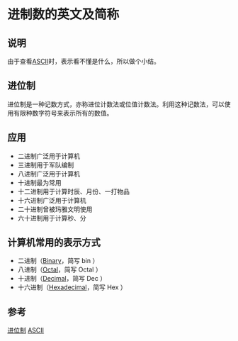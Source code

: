 # 进制数的英文及简称
## 说明
由于查看[ASCII](http://www.robelle.com/smugbook/ascii.html)时，表示看不懂是什么，所以做个小结。
## 进位制
进位制是一种记数方式，亦称进位计数法或位值计数法。利用这种记数法，可以使用有限种数字符号来表示所有的数值。
## 应用
- 二进制广泛用于计算机
- 三进制用于军队编制
- 八进制广泛用于计算机
- 十进制最为常用
- 十二进制用于计算时辰、月份、一打物品
- 十六进制广泛用于计算机
- 二十进制曾被玛雅文明使用
- 六十进制用于计算秒、分
## 计算机常用的表示方式
- 二进制（[Binary](https://en.wikipedia.org/wiki/Binary_number)，简写 bin ）
- 八进制（[Octal](https://en.wikipedia.org/wiki/Octal)，简写 Octal ）
- 十进制（[Decimal](https://en.wikipedia.org/wiki/Decimal)，简写 Dec ）
- 十六进制（[Hexadecimal](https://en.wikipedia.org/wiki/Hexadecimal)，简写 Hex ）
## 参考
[进位制](https://zh.wikipedia.org/wiki/%E8%BF%9B%E4%BD%8D%E5%88%B6)
[ASCII](http://www.robelle.com/smugbook/ascii.html)